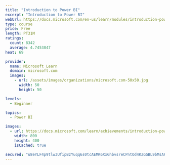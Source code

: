 ```yaml
---
title: "Introduction to Power BI"
excerpt: "Introduction to Power BI"
webUrl: https://docs.microsoft.com/en-us/learn/modules/introduction-power-bi/
type: course
price: Free
length: PT31M
ratings:
  count: 8342
  average: 4.7453847
heat: 69

provider:
  name: Microsoft Learn
  domain: microsoft.com
  images:
    - url: /assets/images/organizations/microsoft.com-50x50.jpg
      width: 50
      height: 50

levels:
  - Beginner

topics:
  - Power BI

images:
  - url: https://docs.microsoft.com/learn/achievements/introduction-power-bi-social.png
    width: 800
    height: 400
    isCached: true

secured: "u8eYLF4p9tlw3UfipBzYuqq6s0tcAEMK6XxGhbvsreCPntOd4KZGGBL9bMsARIqDI1XW2aDS4oDdAtF4odoaxyMXBTIO4Oou1hM7uG11m795XBLfU1sD+tsTLNMX5u50MO/bTR9tZrYop9kvJ6GWpiXUBaAGA4/7v/evFMm5EqtWQ7K0x1RHyPp7AHP/6RNBMOi4kHXiJWbaBWXXy7vgTpi+l9oJ9ATEGffVDGDYoXmLPF55d+HSR+2om0bnLqp2OJ55tkoxu96/+IMmAhDfrNpUVUMjvhWZ4kgV0a9O6nLQzv1snbpVf+0s40yK69VTDAgwTU6uBOCwwKYU64fG0MoAwHtutuLQHcmA8ipswEXHy/PsHH7xa/LsJW7Y1q6Y66ZZ5KYc6Mb+R8dyiqm4xp0Qxy8adEVgXbqwPLXxdL4=;yMR9qbhZ88UZ92Zh5qWb5A=="
---
```


